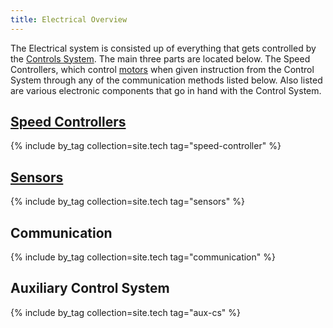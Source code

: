 ```yaml
---
title: Electrical Overview
---
```


The Electrical system is consisted up of everything that gets controlled by the [Controls System](control-system). The main three parts are located below. The Speed Controllers, which control [motors](motors) when given instruction from the Control System through any of the communication methods listed below. Also listed are various electronic components that go in hand with the Control System.

## [Speed Controllers](speed-controller)

{% include by_tag collection=site.tech tag="speed-controller" %}

## [Sensors](sensor)

{% include by_tag collection=site.tech tag="sensors" %}

## Communication

{% include by_tag collection=site.tech tag="communication" %}

## Auxiliary Control System

{% include by_tag collection=site.tech tag="aux-cs" %}
